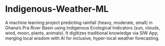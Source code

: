 # Indigenous-Weather-ML
A machine learning project predicting rainfall (heavy, moderate, small) in Ghana’s Pra River Basin using Indigenous Ecological Indicators (sun, clouds, wind, moon, plants, animals). It digitizes traditional knowledge via SIW App, merging local wisdom with AI for inclusive, hyper-local weather forecasting.
